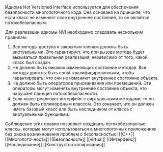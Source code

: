 Идиома Not Versioned Interface используется для обеспечения безопасности многопоточного кода. Она основана на принципе, что если класс не изменяет свое внутреннее состояние, то он является потокобезопасным.

Для реализации идиомы NVI необходимо следовать нескольким правилам:
1. Все методы доступа к закрытым членам должны быть виртуальными. Это гарантирует, что при вызове метода будет вызываться правильная реализация, независимо от того, какой класс был создан.
2. Не должно быть никаких изменяющих состояние методов. Все методы должны быть const-квалифицированными, чтобы гарантировать, что они не изменяют внутреннее состояние объекта.
3. Не должно быть операторов присваивания или премещений. Эти операторы могут изменять внутреннее состояние объекта, что нарушает принцип потокобезопасности.
4. Если класс реализует интерфейс с виртуальными методами, то он должен быть полиморфным классом. Это означает, что он должен иметь базовый класс или быть наследником от класса с виртуальными функциями.

Соблюдение этих правил позволяет создавать потокобезопасные классы, которые могут использоваться в многопоточных приложениях без риска возникновения проблем с безопасностью.
[[C++]] [[Многопоточность]] [[Безопасность]] [[virtual]] [[Интерфейс]] [[Наследование]] [[Конструктор копирования]] 